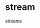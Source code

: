 # stream

[streams](https://github.com/zpoint/Redis-Internals/blob/5.0/Object/streams/streams_cn.md)